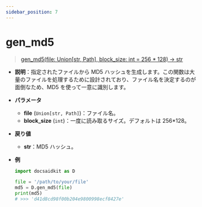 ```yaml
---
sidebar_position: 7
---
```


# gen_md5

> [gen_md5(file: Union[str, Path], block_size: int = 256 \* 128) -> str](https://github.com/DocsaidLab/DocsaidKit/blob/012540eebaebb2718987dd3ec0f7dcf40f403caa/docsaidkit/utils/files_utils.py#L21)

- **説明**：指定されたファイルから MD5 ハッシュを生成します。この関数は大量のファイルを処理するために設計されており、ファイル名を決定するのが面倒なため、MD5 を使って一意に識別します。

- **パラメータ**

  - **file** (`Union[str, Path]`)：ファイル名。
  - **block_size** (`int`)：一度に読み取るサイズ。デフォルトは 256\*128。

- **戻り値**

  - **str**：MD5 ハッシュ。

- **例**

  ```python
  import docsaidkit as D

  file = '/path/to/your/file'
  md5 = D.gen_md5(file)
  print(md5)
  # >>> 'd41d8cd98f00b204e9800998ecf8427e'
  ```
